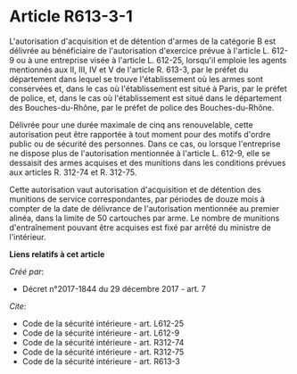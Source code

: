# Article R613-3-1

L'autorisation d'acquisition et de détention d'armes de la catégorie B est délivrée au bénéficiaire de l'autorisation
d'exercice prévue à l'article L. 612-9 ou à une entreprise visée à l'article L. 612-25, lorsqu'il emploie les agents
mentionnés aux II, III, IV et V de l'article R. 613-3, par le préfet du département dans lequel se trouve l'établissement où
les armes sont conservées et, dans le cas où l'établissement est situé à Paris, par le préfet de police, et, dans le cas où
l'établissement est situé dans le département des Bouches-du-Rhône, par le préfet de police des Bouches-du-Rhône.

Délivrée pour une durée maximale de cinq ans renouvelable, cette autorisation peut être rapportée à tout moment pour des
motifs d'ordre public ou de sécurité des personnes. Dans ce cas, ou lorsque l'entreprise ne dispose plus de l'autorisation
mentionnée à l'article L. 612-9, elle se dessaisit des armes acquises et des munitions dans les conditions prévues aux
articles R. 312-74 et R. 312-75.

Cette autorisation vaut autorisation d'acquisition et de détention des munitions de service correspondantes, par périodes de
douze mois à compter de la date de délivrance de l'autorisation mentionnée au premier alinéa, dans la limite de 50 cartouches
par arme. Le nombre de munitions d'entraînement pouvant être acquises est fixé par arrêté du ministre de l'intérieur.

**Liens relatifs à cet article**

_Créé par_:

  - Décret n°2017-1844 du 29 décembre 2017 - art. 7

_Cite_:

  - Code de la sécurité intérieure - art. L612-25
  - Code de la sécurité intérieure - art. L612-9
  - Code de la sécurité intérieure - art. R312-74
  - Code de la sécurité intérieure - art. R312-75
  - Code de la sécurité intérieure - art. R613-3

